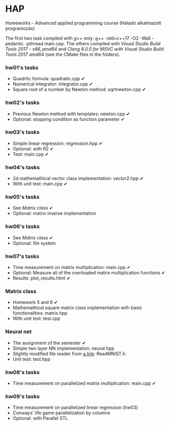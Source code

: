 ﻿# HAP
Homeworks - Advanced applied programming course (Haladó alkalmazott programozás)

The first two task compiled with *g++* only: g++ -std=c++17 -O2 -Wall -pedantic -pthread main.cpp. The others compiled with *Visual Studio Build Tools 2017 - x86_amd64* and *Clang 8.0.0 for MSVC with Visual Studio Build Tools 2017 amd64* (see the CMake files in the folders).

### hw01's tasks 

- Quadrtic formula: quadratic.cpp ✔
- Numerical integrator: integrator.cpp ✔
- Square root of a number by Newton method: sqrtnewton.cpp ✔

### hw02's tasks 

- Previous Newton method with templates: newton.cpp ✔
- Optional: stopping condition as function parameter ✔ 

### hw03's tasks 

- Simple linear regression: regression.hpp ✔
- Optional: with R2 ✔
- Test: main.cpp ✔ 

### hw04's tasks

- 2d mathemathical vector class implementation: vector2.hpp ✔
- With unit test: main.cpp  ✔

### hw05's tasks

- See *Matrix class* ✔
- Optional: matrix inverse implementation

### hw06's tasks

- See *Matrix class* ✔
- Optional: file system

### hw07's tasks

- Time measurement on matrix multiplication: main.cpp ✔
- Optional: Measure all of the overloaded matrix multiplication functions ✔
- Results: plot_results.html ✔

### Matrix class 

- Homework 5 and 6 ✔
- Mathemathical square matrix class implementation with basic functionalities: matrix.hpp
- With unit test: test.cpp

### Neural net 

- The assignment of the semester ✔
- Simple two layer NN implementation: neural.hpp
- Slightly modified file reader from [a link](http://eric-yuan.me/cpp-read-mnist/): ReadMNIST.h
- Unit test: test.hpp

### hw08's tasks

- Time measurement on parallelized matrix multiplication: main.cpp ✔

### hw09's tasks

- Time measurement on parallelized linear regression (hw03)
- Conways' life game parallelization by columns 
- Optional: with Parallel STL






